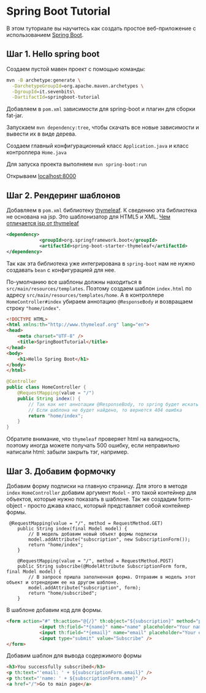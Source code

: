 # Spring Boot Tutorial

В этом туториале вы научитесь как создать простое веб-приложение с использованием [Spring Boot](http://projects.spring.io/spring-boot/).

## Шаг 1. Hello spring boot

Создаем пустой мавен проект с помощью команды:
```sh
mvn -B archetype:generate \
  -DarchetypeGroupId=org.apache.maven.archetypes \
  -DgroupId=it.sevenbits\
  -DartifactId=springboot-tutorial
```

Добавляем в `pom.xml`  зависимости для spring-boot и плагин для сборки fat-jar.

Запускаем `mvn dependency:tree`, чтобы скачать все новые зависимости и вывести их в виде дерева.

Создаем главный конфигурационный класс `Application.java` и класс контроллера `Home.java`

Для запуска проекта выполняем ```mvn spring-boot:run```

Открываем [localhost:8000](http://localhost:8080/) 

## Шаг 2. Рендеринг шаблонов

Добавляем в `pom.xml` библиотеку [thymeleaf](http://www.thymeleaf.org/). К сведению эта библиотека не основана на jsp. Это шаблонизатор для HTML5 и XML.  [Чем отличается jsp от thymeleaf](https://spring.io/blog/2012/10/30/spring-mvc-from-jsp-and-tiles-to-thymeleaf)

```xml
<dependency>
            <groupId>org.springframework.boot</groupId>
            <artifactId>spring-boot-starter-thymeleaf</artifactId>
</dependency>
```

Так как эта библиотека уже интегрирована в `spring-boot` нам не нужно создавать `bean` с конфигурацией для нее. 

По-умолчанию все шаблоны должны находиться в `src/main/resources/templates`. Поэтому создаем шаблон `index.html` по адресу `src/main/resources/templates/home`. А в контроллере `HomeController#index` убираем аннотацию `@ResponseBody` и возвращаем строку `"home/index"`. 

```html
<!DOCTYPE HTML>
<html xmlns:th="http://www.thymeleaf.org" lang="en">
<head>
    <meta charset="UTF-8" />
    <title>SpringBootTutorial</title>
</head>
<body>
    <h1>Hello Spring Boot</h1>
</body>
</html>
```

```java
@Controller
public class HomeController {
    @RequestMapping(value = "/")
    public String index() {
        // Так как нет аннотации @ResponseBody, то spring будет искать шаблон по адресу home/index
        // Если шаблона не будет найдено, то вернется 404 ошибка
        return "home/index";
    }
}
```

Обратите внимание, что `thymeleaf` проверяет html на валидность, поэтому иногда можете получать 500 ошибку, если неправильно написали html: забыли закрыть тэг, например.

## Шаг 3. Добавим формочку

Добавим форму подписки на главную страницу. Для этого в методе `index` `HomeController` добавим аргумент  `Model` - это такой контейнер для объектов, которые нужно показать в шаблоне. Так же создадим form-object - просто джава класс, который представляет собой контейнер формы. 
 
```
 @RequestMapping(value = "/", method = RequestMethod.GET)
    public String index(final Model model) {
        // В модель добавим новый объект формы подписки
        model.addAttribute("subscription", new SubscriptionForm());
        return "home/index";
    }

    @RequestMapping(value = "/", method = RequestMethod.POST)
    public String subscribe(@ModelAttribute SubscriptionForm form, final Model model) {
        // В запросе пришла заполненная форма. Отправим в модель этот объект и отрендерим ее на другом шаблоне.
        model.addAttribute("subscription", form);
        return "home/subscribed";
    }
```
 
В шаблоне добавим код для формы.

```html
<form action="#" th:action="@{/}" th:object="${subscription}" method="post">
            <input th:field="*{name}" name="name" placeholder="Your name" type="text" />
            <input th:field="*{email}" name="email" placeholder="Your email" type="text"/>
            <input type="submit" value="Subscribe" />
</form>
```

Добавим шаблон для вывода содержимого формы
```html
<h3>You successfully subscribed</h3>
<p th:text="'email: ' + ${subscriptionForm.email}" />
<p th:text="'name: ' + ${subscriptionForm.name}" />
<a href="/">Go to main page</a>
```

